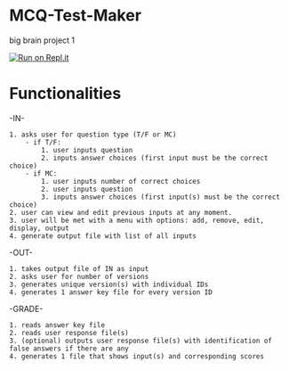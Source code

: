 # MCQ-Test-Maker
 big brain project 1
 
[![Run on Repl.it](https://repl.it/badge/github/DAVT0N/PGS)](https://repl.it/github/DAVT0N/PGS)

# Functionalities

-IN-

    1. asks user for question type (T/F or MC)
        - if T/F:
            1. user inputs question
            2. inputs answer choices (first input must be the correct choice)
        - if MC:
            1. user inputs number of correct choices
            2. user inputs question
            3. inputs answer choices (first input(s) must be the correct choice)
    2. user can view and edit previous inputs at any moment.
    3. user will be met with a menu with options: add, remove, edit, display, output
    4. generate output file with list of all inputs

-OUT-

    1. takes output file of IN as input
    2. asks user for number of versions
    3. generates unique version(s) with individual IDs
    4. generates 1 answer key file for every version ID

-GRADE-

    1. reads answer key file
    2. reads user response file(s)
    3. (optional) outputs user response file(s) with identification of false answers if there are any
    4. generates 1 file that shows input(s) and corresponding scores